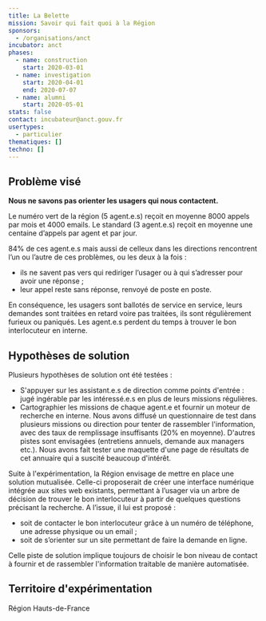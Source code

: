 ```yaml
---
title: La Belette
mission: Savoir qui fait quoi à la Région
sponsors:
  - /organisations/anct
incubator: anct
phases:
  - name: construction
    start: 2020-03-01
  - name: investigation
    start: 2020-04-01
    end: 2020-07-07
  - name: alumni
    start: 2020-05-01
stats: false
contact: incubateur@anct.gouv.fr
usertypes:
  - particulier
thematiques: []
techno: []
---
```

## Problème visé

**Nous ne savons pas orienter les usagers qui nous contactent.**

Le numéro vert de la région (5 agent.e.s) reçoit en moyenne 8000 appels par mois et 4000 emails. Le standard (3 agent.e.s) reçoit en moyenne une centaine d’appels par agent et par jour.

84% de ces agent.e.s mais aussi de celleux dans les directions rencontrent l’un ou l’autre de ces problèmes, ou les deux à la fois :
- ils ne savent pas vers qui rediriger l’usager ou à qui s’adresser pour avoir une réponse ;
- leur appel reste sans réponse, renvoyé de poste en poste.

En conséquence, les usagers sont ballotés de service en service, leurs demandes sont traitées en retard voire pas traitées, ils sont régulièrement furieux ou paniqués.
Les agent.e.s perdent du temps à trouver le bon interlocuteur en interne.

## Hypothèses de solution
Plusieurs hypothèses de solution ont été testées :
- S'appuyer sur les assistant.e.s de direction comme points d'entrée : jugé ingérable par les intéressé.e.s en plus de leurs missions régulières.
- Cartographier les missions de chaque agent.e et fournir un moteur de recherche en interne. Nous avons diffusé un questionnaire de test dans plusieurs missions ou direction pour tenter de rassembler l'information, avec des taux de remplissage insuffisants (20% en moyenne). D'autres pistes sont envisagées (entretiens annuels, demande aux managers etc.). Nous avons fait tester une maquette d'une page de résultats de cet annuaire qui a suscité beaucoup d'intérêt.

Suite à l'expérimentation, la Région envisage de mettre en place une solution mutualisée. Celle-ci proposerait de créer une interface numérique intégrée aux sites web existants, permettant à l’usager via un arbre de décision de trouver le bon interlocuteur à partir de quelques questions précisant la recherche. A l’issue, il lui est proposé :

- soit de contacter le bon interlocuteur grâce à un numéro de téléphone, une adresse physique ou un email ;
- soit de s’orienter sur un site permettant de faire la demande en ligne.

Celle piste de solution implique toujours de choisir le bon niveau de contact à fournir et de rassembler l'information traitable de manière automatisée.

## Territoire d'expérimentation
Région Hauts-de-France
